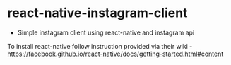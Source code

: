 # react-native-instagram-client

 - Simple instagram client using react-native and instagram api

To install react-native follow instruction provided via their wiki - https://facebook.github.io/react-native/docs/getting-started.html#content
